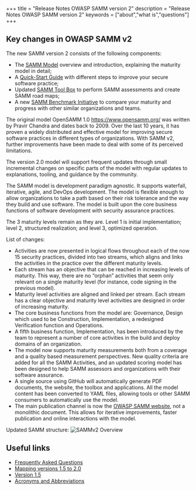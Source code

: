 +++
title = "Release Notes OWASP SAMM version 2"
description = "Release Notes OWASP SAMM version 2"
keywords = ["about","what is","questions"]
+++

## Key changes in OWASP SAMM v2

The new SAMM version 2 consists of the following components:

* The [SAMM Model](https://owaspsamm.org/model/) overview and introduction, explaining the maturity model in detail;
* A [Quick-Start Guide](https://owaspsamm.org/quick-start-guide/) with different steps to improve your secure software practice;
* Updated [SAMM Tool Box](https://owaspsamm.org/assessment/) to perform SAMM assessments and create SAMM road maps;
* A new [SAMM Benchmark Initiative](https://owaspsamm.org/benchmarking/) to compare your maturity and progress with other similar organizations and teams.


The original model OpenSAMM 1.0 https://www.opensamm.org/ was written by Pravir Chandra and dates back to 2009. Over the last 10 years, it has proven a widely distributed and effective model for improving secure software practices in different types of organizations.
With SAMM v2, further improvements have been made to deal with some of its perceived limitations.

The version 2.0 model will support frequent updates through small incremental changes on specific parts of the model with regular updates to explanations, tooling, and guidance by the community.

The SAMM model is development paradigm agnostic. It supports waterfall, iterative, agile, and DevOps development. The model is flexible enough to allow organizations to take a path based on their risk tolerance and the way they build and use software. The model is built upon the core business functions of software development with security assurance practices.

The 3 maturity levels remain as they are. Level 1 is initial implementation; level 2, structured realization; and level 3, optimized operation.

List of changes: 

* Activities are now presented in logical flows throughout each of the now 15 security practices, divided into two streams, which aligns and links the activities in the practice over the different maturity levels.
* Each stream has an objective that can be reached in increasing levels of maturity. This way, there are no “orphan” activities that seem only relevant on a single maturity level (for instance, code signing in the previous model).
* Maturity level activities are aligned and linked per stream. Each stream has a clear objective and maturity level activities are designed in order of increasing maturity.
* The core business functions from the model are: Governance, Design which used to be Construction, Implementation, a redesigned Verification function and Operations.
* A fifth business function, Implementation, has been introduced by the team to represent a number of core activities in the build and deploy domains of an organization.
* The model now supports maturity measurements both from a coverage and a quality based measurement perspectives. New quality criteria are added for all the SAMM Activities, and an updated scoring model has been designed to help SAMM assessors and organizations with their software assurance.
* A single source using GitHub will automatically generate PDF documents, the website, the toolbox and applications. All the model content has been converted to YAML files, allowing tools or other SAMM consumers to automatically use the model.
* The main publication channel is now the [OWASP SAMM website](https://owaspsamm.org/), not a monolithic document. This allows for iterative improvements, faster publication and online interactions with the model.

Updated SAMM structure:
![SAMMv2 Overview](../img/v_2_0/samm_v2.png "SAMMv2 Overview")





## Useful links

* [Frequently Asked Questions](/faq)
* [Mapping versions 1.5 to 2.0](/mapping-versions)
* [Version 1.5](/v1-5)
* [Acronyms and Abbreviations](/acronyms-and-abbreviations)
